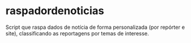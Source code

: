 # raspadordenoticias
Script que raspa dados de notícia de forma personalizada (por repórter e site), classificando as reportagens por temas de interesse. 
